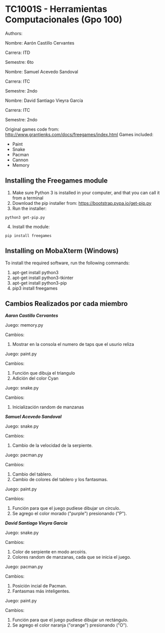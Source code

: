 # TC1001S - Herramientas Computacionales (Gpo 100)

Authors:

   Nombre: Aarón Castillo Cervantes

   Carrera: ITD

   Semestre: 6to
&nbsp;

Nombre: Samuel Acevedo Sandoval

Carrera: ITC

Semestre: 2ndo
&nbsp;

   Nombre: David Santiago Vieyra García

   Carrera: ITC

   Semestre: 2ndo




Original games code from: http://www.grantjenks.com/docs/freegames/index.html
Games included:
- Paint
- Snake
- Pacman
- Cannon
- Memory

## Installing the Freegames module

1. Make sure Python 3 is installed in your computer, and that you can call
   it from a terminal
2. Download the pip installer from: https://bootstrap.pypa.io/get-pip.py
3. Run the installer:
```
python3 get-pip.py
```
4. Install the module:
```
pip install freegames
```

## Installing on MobaXterm (Windows)

To install the required software, run the following commands:

1. apt-get install python3
2. apt-get install python3-tkinter
3. apt-get install python3-pip
4. pip3 install freegames



## Cambios Realizados por cada miembro 

***Aaron Castillo Cervantes***

Juego: memory.py 


Cambios: 
   1. Mostrar en la consola el numero de taps que el usurio reliza 

Juego: paint.py 


Cambios: 
   1. Función que dibuja el triangulo 
   2. Adición del color Cyan 




Juego: snake.py


Cambios: 
   1. Inicialización random de manzanas 



***Samuel Acevedo Sandoval***

Juego: snake.py


Cambios:
   1. Cambio de la velocidad de la serpiente.



Juego: pacman.py


Cambios:
   1. Cambio del tablero.
   2. Cambio de colores del tablero y los fantasmas.



Juego: paint.py


Cambios:
   1. Función para que el juego pudiese dibujar un circulo.
   2. Se agrego el color morado ("purple") presionando ("P").



***David Santiago Vieyra García***

Juego: snake.py

Cambios:
   1. Color de serpiente en modo arcoíris.
   2. Colores random de manzanas, cada que se inicia el juego.


Juego: pacman.py

Cambios:
   1. Posición incial de Pacman.
   2. Fantasmas más inteligentes.


Juego: paint.py

Cambios:
   1. Función para que el juego pudiese dibujar un rectángulo.
   2. Se agrego el color naranja ("orange") presionando ("O").

